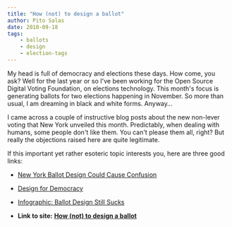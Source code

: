```yaml
---
title: "How (not) to design a ballot"
author: Pito Salas
date: 2010-09-18
tags:
    - ballots
    - design
    - election-tags
---
```




My head is full of democracy and elections these days. How come, you ask? Well
for the last year or so I've been working for the Open Source Digital Voting
Foundation, on elections technology. This month's focus is generating ballots
for two elections happening in November. So more than usual, I am dreaming in
black and white forms. Anyway…

I came across a couple of instructive blog posts about the new non-lever
voting that New York unveiled this month. Predictably, when dealing with
humans, some people don't like them. You can't please them all, right? But
really the objections raised here are quite legitimate.

If this important yet rather esoteric topic interests you, here are three good
links:

  * [New York Ballot Design Could Cause Confusion](<http://beta.wnyc.org/articles/its-free-country/2010/sep/07/new-nyc-ballot-could-cause-confusion/#document/p1/a12>)

  * [Design for Democracy](<http://www.aiga.org/content.cfm/design-for-democracy>)

  * [Infographic: Ballot Design Still Sucks](<http://www.fastcodesign.com/1662299/infographic-ballot-design-still-sucks-lets-count-the-ways>)


* **Link to site:** **[How (not) to design a ballot](None)**
